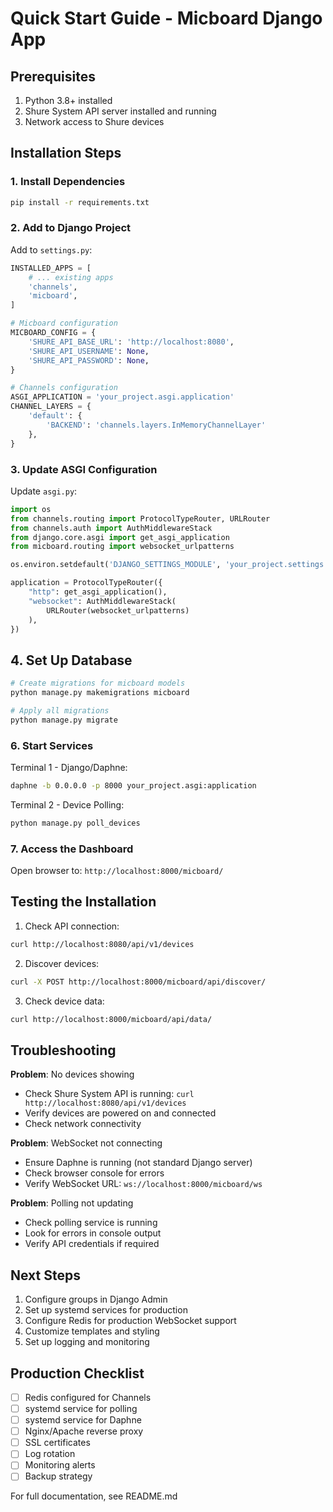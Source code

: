 # Quick Start Guide - Micboard Django App

## Prerequisites
1. Python 3.8+ installed
2. Shure System API server installed and running
3. Network access to Shure devices

## Installation Steps

### 1. Install Dependencies
```bash
pip install -r requirements.txt
```

### 2. Add to Django Project

Add to `settings.py`:
```python
INSTALLED_APPS = [
    # ... existing apps
    'channels',
    'micboard',
]

# Micboard configuration
MICBOARD_CONFIG = {
    'SHURE_API_BASE_URL': 'http://localhost:8080',
    'SHURE_API_USERNAME': None,
    'SHURE_API_PASSWORD': None,
}

# Channels configuration
ASGI_APPLICATION = 'your_project.asgi.application'
CHANNEL_LAYERS = {
    'default': {
        'BACKEND': 'channels.layers.InMemoryChannelLayer'
    },
}
```

### 3. Update ASGI Configuration

Update `asgi.py`:
```python
import os
from channels.routing import ProtocolTypeRouter, URLRouter
from channels.auth import AuthMiddlewareStack
from django.core.asgi import get_asgi_application
from micboard.routing import websocket_urlpatterns

os.environ.setdefault('DJANGO_SETTINGS_MODULE', 'your_project.settings')

application = ProtocolTypeRouter({
    "http": get_asgi_application(),
    "websocket": AuthMiddlewareStack(
        URLRouter(websocket_urlpatterns)
    ),
})
```

## 4. Set Up Database

```bash
# Create migrations for micboard models
python manage.py makemigrations micboard

# Apply all migrations
python manage.py migrate
```

### 6. Start Services

Terminal 1 - Django/Daphne:
```bash
daphne -b 0.0.0.0 -p 8000 your_project.asgi:application
```

Terminal 2 - Device Polling:
```bash
python manage.py poll_devices
```

### 7. Access the Dashboard
Open browser to: `http://localhost:8000/micboard/`

## Testing the Installation

1. Check API connection:
```bash
curl http://localhost:8080/api/v1/devices
```

2. Discover devices:
```bash
curl -X POST http://localhost:8000/micboard/api/discover/
```

3. Check device data:
```bash
curl http://localhost:8000/micboard/api/data/
```

## Troubleshooting

**Problem**: No devices showing
- Check Shure System API is running: `curl http://localhost:8080/api/v1/devices`
- Verify devices are powered on and connected
- Check network connectivity

**Problem**: WebSocket not connecting
- Ensure Daphne is running (not standard Django server)
- Check browser console for errors
- Verify WebSocket URL: `ws://localhost:8000/micboard/ws`

**Problem**: Polling not updating
- Check polling service is running
- Look for errors in console output
- Verify API credentials if required

## Next Steps

1. Configure groups in Django Admin
2. Set up systemd services for production
3. Configure Redis for production WebSocket support
4. Customize templates and styling
5. Set up logging and monitoring

## Production Checklist

- [ ] Redis configured for Channels
- [ ] systemd service for polling
- [ ] systemd service for Daphne
- [ ] Nginx/Apache reverse proxy
- [ ] SSL certificates
- [ ] Log rotation
- [ ] Monitoring alerts
- [ ] Backup strategy

For full documentation, see README.md
